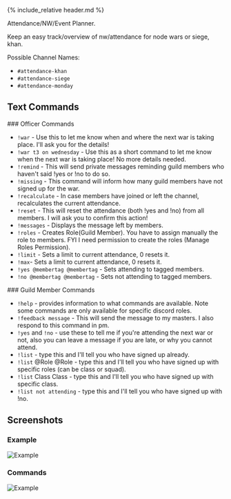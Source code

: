{% include_relative header.md %}

Attendance/NW/Event Planner.

Keep an easy track/overview of nw/attendance for node wars or siege, khan.

Possible Channel Names:
- `#attendance-khan`
- `#attendance-siege`
- `#attendance-monday`

## Text Commands

<section class='flex col left' >
<section markdown="1">
### Officer Commands

- `!war` - Use this to let me know when and where the next war is taking place. I'll ask you for the details!
- `!war t3 on wednesday` - Use this as a short command to let me know when the next war is taking place! No more details needed.
- `!remind` - This will send private messages reminding guild members who haven't said !yes or !no to do so.
- `!missing` - This command will inform how many guild members have not signed up for the war.
- `!recalculate` - In case members have joined or left the channel, recalculates the current attendance.
- `!reset` - This will reset the attendance (both !yes and !no) from all members. I will ask you to confirm this action!
- `!messages` - Displays the message left by members.
- `!roles` - Creates Role(Guild Member). You have to assign manually the role to members. FYI I need permission to create the roles (Manage Roles Permission).
- `!limit` - Sets a limit to current attendance, 0 resets it.
- `!max`- Sets a limit to current attendance, 0 resets it.
- `!yes @membertag @membertag` - Sets attending to tagged members.
- `!no @membertag @membertag` - Sets not attending to tagged members.

</section>
<section markdown="1">
### Guild Member Commands

- `!help` - provides information to what commands are available. Note some commands are only available for specific discord roles.
- `!feedback message` - This will send the message to my masters. I also respond to this command in pm.
- `!yes` and `!no` - use these to tell me if you're attending the next war or not, also you can leave a message if you are late, or why you cannot attend.
- `!list` - type this and I'll tell you who have signed up already.
- `!list` @Role @Role - type this and I'll tell you who have signed up with specific roles (can be class or squad).
- `!list` Class Class - type this and I'll tell you who have signed up with specific class.
- `!list not attending` - type this and I'll tell you who have signed up with !no.

</section>
</section>

## Screenshots

<section class='flex col'>
<section markdown="1">

### Example

![Example](https://cdn.discordapp.com/attachments/223778593711456256/739841554373541928/unknown.png)

</section>
<section markdown="1">

### Commands

![Example](https://cdn.discordapp.com/attachments/223778593711456256/739841829100585131/unknown.png)

</section>
</section>